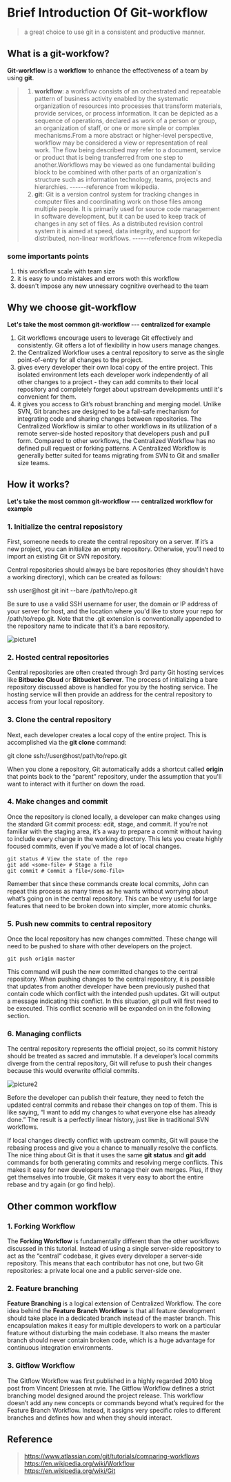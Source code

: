 # Brief Introduction Of Git-workflow
> a great choice to use git in a consistent and productive manner.
## What is a git-workfow?
__Git-workflow__ is a __workflow__ to enhance the effectiveness of a team by using __git__.
>1. __workflow__: a workflow consists of an orchestrated and repeatable pattern of business activity enabled by the systematic organization of resources into processes that transform materials, provide services, or process information. It can be depicted as a sequence of operations, declared as work of a person or group, an organization of staff, or one or more simple or complex mechanisms.From a more abstract or higher-level perspective, workflow may be considered a view or representation of real work. The flow being described may refer to a document, service or product that is being transferred from one step to another.Workflows may be viewed as one fundamental building block to be combined with other parts of an organization's structure such as information technology, teams, projects and hierarchies. ------reference from wikipedia.
>2. __git__: Git is a version control system for tracking changes in computer files and coordinating work on those files among multiple people. It is primarily used for source code management in software development, but it can be used to keep track of changes in any set of files. As a distributed revision control system it is aimed at speed, data integrity, and support for distributed, non-linear workflows. ------reference from wikepedia
### some importants points
1. this workflow scale with team size
1. it is easy to undo mistakes and errors woth this workflow
1. doesn't impose any new unnessary cognitive overhead to the team
## Why we choose git-workflow
__Let's take the most common git-workflow --- centralized for example__
1. Git workflows encourage users to leverage Git effectively and consistently. Git offers a lot of flexibility in how users manage changes. 
1. the Centralized Workflow uses a central repository to serve as the single point-of-entry for all changes to the project.
1. gives every developer their own local copy of the entire project. This isolated environment lets each developer work independently of all other changes to a project - they can add commits to their local repository and completely forget about upstream developments until it's convenient for them.
1. it gives you access to Git’s robust branching and merging model. Unlike SVN, Git branches are designed to be a fail-safe mechanism for integrating code and sharing changes between repositories. The Centralized Workflow is similar to other workflows in its utilization of a remote server-side hosted repository that developers push and pull form. Compared to other workflows, the Centralized Workflow has no defined pull request or forking patterns. A Centralized Workflow is generally better suited for teams migrating from SVN to Git and smaller size teams.
## How it works?
__Let's take the most common git-workflow --- centralized workflow for example__
### 1. Initialize the central reposistory 
First, someone needs to create the central repository on a server. If it’s a new project, you can initialize an empty repository. Otherwise, you’ll need to import an existing Git or SVN repository.

Central repositories should always be bare repositories (they shouldn’t have a working directory), which can be created as follows:

ssh user@host git init --bare /path/to/repo.git

Be sure to use a valid SSH username for user, the domain or IP address of your server for host, and the location where you'd like to store your repo for /path/to/repo.git. Note that the .git extension is conventionally appended to the repository name to indicate that it’s a bare repository.

![picture1](https://wac-cdn.atlassian.com/dam/jcr:f03a0fbd-a880-477f-aa32-33340383ce07/02%20(3).svg?cdnVersion=ht)

### 2. Hosted central repositories
Central repositories are often created through 3rd party Git hosting services like __Bitbucke Cloud__ or __Bitbucket Server__. The process of initializing a bare repository discussed above is handled for you by the hosting service. The hosting service will then provide an address for the central repository to access from your local repository.
### 3. Clone the central repository
Next, each developer creates a local copy of the entire project. This is accomplished via the __git clone__ command:

git clone ssh://user@host/path/to/repo.git

When you clone a repository, Git automatically adds a shortcut called __origin__ that points back to the “parent” repository, under the assumption that you'll want to interact with it further on down the road.
### 4. Make changes and commit
Once the repository is cloned locally, a developer can make changes using the standard Git commit process: edit, stage, and commit. If you’re not familiar with the staging area, it’s a way to prepare a commit without having to include every change in the working directory. This lets you create highly focused commits, even if you’ve made a lot of local changes.
```
git status # View the state of the repo
git add <some-file> # Stage a file
git commit # Commit a file</some-file>
```
Remember that since these commands create local commits, John can repeat this process as many times as he wants without worrying about what’s going on in the central repository. This can be very useful for large features that need to be broken down into simpler, more atomic chunks.
### 5. Push new commits to central repository
Once the local repository has new changes committed. These change will need to be pushed to share with other developers on the project.

```
git push origin master
```

This command will push the new committed changes to the central repository. When pushing changes to the central repository, it is possible that updates from another developer have been previously pushed that contain code which conflict with the intended push updates. Git will output a message indicating this conflict. In this situation, git pull will first need to be executed. This conflict scenario will be expanded on in the following section.
### 6. Managing conflicts
The central repository represents the official project, so its commit history should be treated as sacred and immutable. If a developer’s local commits diverge from the central repository, Git will refuse to push their changes because this would overwrite official commits.

![picture2](https://wac-cdn.atlassian.com/dam/jcr:d06191e3-994e-453a-8ea9-a2e93374e53e/03%20(4).svg?cdnVersion=ht)

Before the developer can publish their feature, they need to fetch the updated central commits and rebase their changes on top of them. This is like saying, “I want to add my changes to what everyone else has already done.” The result is a perfectly linear history, just like in traditional SVN workflows.

If local changes directly conflict with upstream commits, Git will pause the rebasing process and give you a chance to manually resolve the conflicts. The nice thing about Git is that it uses the same __git status__ and __git add__ commands for both generating commits and resolving merge conflicts. This makes it easy for new developers to manage their own merges. Plus, if they get themselves into trouble, Git makes it very easy to abort the entire rebase and try again (or go find help).

## Other common workflow
### 1. Forking Workflow
The __Forking Workflow__ is fundamentally different than the other workflows discussed in this tutorial. Instead of using a single server-side repository to act as the “central” codebase, it gives every developer a server-side repository. This means that each contributor has not one, but two Git repositories: a private local one and a public server-side one. 
### 2. Feature branching
__Feature Branching__ is a logical extension of Centralized Workflow. The core idea behind the __Feature Branch Workflow__ is that all feature development should take place in a dedicated branch instead of the master branch. This encapsulation makes it easy for multiple developers to work on a particular feature without disturbing the main codebase. It also means the master branch should never contain broken code, which is a huge advantage for continuous integration environments.
### 3. Gitflow Workflow
The Gitflow Workflow was first published in a highly regarded 2010 blog post from Vincent Driessen at nvie. The Gitflow Workflow defines a strict branching model designed around the project release. This workflow doesn’t add any new concepts or commands beyond what’s required for the Feature Branch Workflow. Instead, it assigns very specific roles to different branches and defines how and when they should interact.     
## Reference
>https://www.atlassian.com/git/tutorials/comparing-workflows
>https://en.wikipedia.org/wiki/Workflow
>https://en.wikipedia.org/wiki/Git
